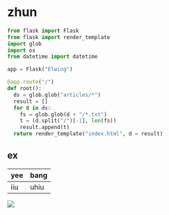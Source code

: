 # zhun

``` python
from flask import Flask
from flask import render_template
import glob
import os
from datetime import datetime

app = Flask("Elwing")

@app.route("/")
def root():
  ds = glob.glob("articles/*")
  result = []
  for d in ds:
    fs = glob.glob(d + "/*.txt")
    t = (d.split("/")[-1], len(fs))
    result.append(t)
  return render_template("index.html", d = result)
  ```
  
  ## ex
  yee | bang
  ----|----
  iiu | uhiu


![](https://www.google.com/url?sa=i&source=images&cd=&ved=2ahUKEwij-b-zpY7kAhWQHqYKHVViA_4QjRx6BAgBEAQ&url=https%3A%2F%2Fevctw.fandom.com%2Fwiki%2FYee&psig=AOvVaw02zou6sngJxpavQC_8Owd5&ust=1566282032653232
)

